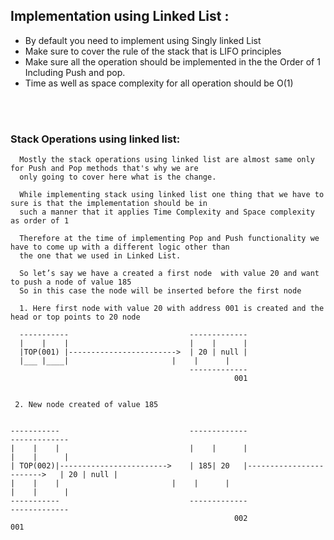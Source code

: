 <h2>Implementation using Linked List :</h2>

- By default you need to implement using Singly linked List
- Make sure to cover the rule of the stack that is LIFO principles
- Make sure all the operation should be implemented in the the Order of 1
 	Including Push and pop.
- Time as well as space complexity for all operation should be O(1)



<br> <br>
<h3>Stack Operations using linked list:</h3>

      Mostly the stack operations using linked list are almost same only for Push and Pop methods that's why we are 
      only going to cover here what is the change.

      While implementing stack using linked list one thing that we have to sure is that the implementation should be in 
      such a manner that it applies Time Complexity and Space complexity as order of 1

      Therefore at the time of implementing Pop and Push functionality we have to come up with a different logic other than 
      the one that we used in Linked List.

      So let’s say we have a created a first node  with value 20 and want to push a node of value 185
      So in this case the node will be inserted before the first node

      1. Here first node with value 20 with address 001 is created and the head or top points to 20 node

      -----------                           -------------
      |    |    |                           |    |      |
      |TOP(001) |------------------------>	| 20 | null |				
      |___ |____|  		                |    |      |
                                            -------------
                                                      001
     
     
     2. New node created of value 185 
      
      
    -----------                             -------------                            -------------
    |    |    |                             |    |      |                            |    |      |   
    | TOP(002)|------------------------>	| 185| 20   |------------------------>	 | 20 | null |				
    |    |    |  		                |    |      |                            |    |      |
    -----------                             -------------                             -------------
                                                      002                                       001
